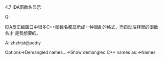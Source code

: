4.7 IDA函数名显示

Q:

IDA反汇编窗口中很多C++函数名都显示成一种很乱的格式，而自动注释里的函数名才
是我想要的。

A: zhzhtst@pediy

Options->Demangled names...->Show demangled C++ names as:->Names